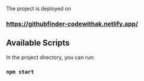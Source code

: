 The project is deployed on 
### https://githubfinder-codewithak.netlify.app/

## Available Scripts

In the project directory, you can run:

### `npm start`

